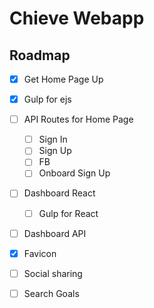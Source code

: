 # Chieve Webapp


## Roadmap
- [x] Get Home Page Up
- [x] Gulp for ejs
- [ ] API Routes for Home Page
	- [ ] Sign In
	- [ ] Sign Up
	- [ ] FB
	- [ ] Onboard Sign Up
- [ ] Dashboard React
	- [ ] Gulp for React
- [ ] Dashboard API
- [x] Favicon
- [ ] Social sharing
- [ ] Search Goals

